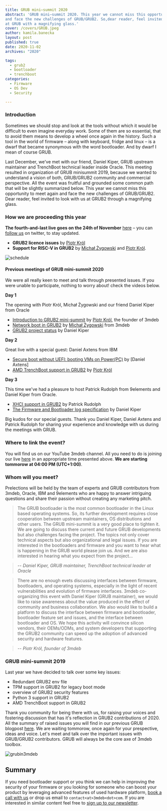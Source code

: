 ```yaml
---
title: GRUB mini–summit 2020
abstract: 'GRUB mini–summit 2020. This year we cannot miss this opportunity to meet again
and face the new challenges of GRUB/GRUB2. So,dear reader, feel invited to look
at GRUB with a magnifying glass.'
cover: /covers/GRUB.jpeg
author: kamila.banecka
layout: post
published: true
date: 2020-11-02
archives: "2020"

tags:
  - grub2
  - bootloader
  - trenchboot
categories:
  - Firmware
  - OS Dev
  - Security

---
```

### Introduction
 Sometimes we should stop and look at the tools without which it would be
 difficult to even imagine everyday work. Some of them are so essential, that to
 avoid them means to develop a wheel once again in the history. Such a tool in
 the world of firmware – along with keyboard, fridge and linux – is a dwarf that
 became synonymous with the word bootloader. And by dwarf I mean of course GRUB.

 Last December, we've met with our friend, Daniel Kiper, GRUB upstream
 maintainer and TrenchBoot technical leader inside Oracle. This meeting resulted
 in organization of GRUB minisummit 2019, because we wanted to understand a
 vision of both, GRUB/GRUB2 community and commercial perspective. All the event
 was fruitful and grounded some common path that will be slightly summarized
 below. This year we cannot miss this opportunity to meet again and face the
 new challenges of GRUB/GRUB2. Dear reader, feel invited to look with us at GRUB2
 through a magnifying glass.

### How we are proceeding this year

**The fourth-and-last live goes on the 24th of November** [here](https://www.youtube.com/channel/UC_djHbyjuJvhVjfT18nyqmQ/live ) – you can [follow us](https://twitter.com/3mdeb_com) on twitter, to stay updated.

* **GRUB2 licence issues** by [Piotr Król](https://twitter.com/pietrushnic)
* **Support for RISC-V in GRUB2** by [Michał Żygowski](https://twitter.com/_miczyg_) and [Piotr Król](https://twitter.com/pietrushnic).

![schedule](/img/Grub24.11.png)

#### Previous meetings of GRUB mini-summit 2020
 We were all really keen to meet and talk through presented issues. If
 you were unable to participate, nothing to worry about! check the videos below.

**Day 1**

The opening with Piotr Król, Michał Żygowski and our friend Daniel Kiper from Oracle

* [Introduction to GRUB2 mini-summit](https://youtu.be/LEcM5C5hdjs?t=12) by [Piotr Król](https://twitter.com/pietrushnic), the founder of 3mdeb
* [Network boot in GRUB2](https://youtu.be/LEcM5C5hdjs?t=673) by [Michał Żygowski](https://twitter.com/_miczyg_) from 3mdeb
* [GRUB2 project status](https://youtu.be/LEcM5C5hdjs?t=3098) by Daniel Kiper

**Day 2**

Great live with a special guest: Daniel Axtens from IBM

* [Secure boot without UEFI: booting VMs on Power(PC)](https://youtu.be/u0sK6j-pQeM?t=53) by [Daniel Axtens]
* [AMD TrenchBoot support in GRUB2](https://youtu.be/u0sK6j-pQeM?t=2799) by [Piotr Król](https://twitter.com/pietrushnic)

**Day 3**

This time we've had a pleasure to host Patrick Rudolph from 9elements and Daniel Kiper from Oracle.

* [XHCI support in GRUB2](https://youtu.be/SSrFv4a-zgU) by Patrick Rudolph
* [The Firmware and Bootloader log specification](https://youtu.be/SSrFv4a-zgU?t=2806) by Daniel Kiper

Big kudos for our special guests. Thank you Daniel Kiper, Daniel Axtens and
Patrick Rudolph for sharing your experience and knowledge with us during the
meetings with GRUB.

### Where to link the event?

You will find us on our YouTube 3mdeb channel. All you need to do is joining our
live [here](https://www.youtube.com/channel/UC_djHbyjuJvhVjfT18nyqmQ/live ) in
an appropriate time presented above. **We are starting tommorow
at 04:00 PM (UTC+1:00)**.

### Whom will you meet?
Prelections will be held by the team of experts and GRUB contributors from
3mdeb, Oracle, IBM and 9elements who are happy to answer intriguing questions and
share their passion without creating any marketing pitch.

> The GRUB bootloader is the most common bootloader in the Linux based operating
systems. So, its further development requires close cooperation between
upstream maintainers, OS distributions and other users. The GRUB mini-summit is
a very good place to tighten it. We are going to discuss there current and
future GRUB developments but also challenges facing the project. The topics not
only cover technical aspects but also organizational and legal issues. If you
are interested in the bootloaders and firmware and you want to hear what is
happening in the GRUB world please join us. And we are also interested in
hearing what you expect from the project...

> -- <cite>Daniel Kiper, GRUB maintainer,
TrenchBoot technical leader at Oracle</cite>

> There are no enough evets discussing interfaces between firmware, bootloaders,
and operating systems, especially in the light of recent vulnerabilities and
evolution of firmware interfaces. 3mdeb co-organizing this event with Daniel
Kiper (GRUB maintainer), we would like to raise awareness about the value
produced in the effect of community and business collaboration. We also would
like to build a platform to discuss the interface between firmware and
bootloader, bootloader feature set and issues, and the interface between
bootloader and OS. We hope this activity will convince silicon vendors, their
OEMs/ODMs, and system developers that supporting the GRUB2 community can speed
up the adoption of advanced security and hardware features.

> -- <cite>Piotr Król, founder of 3mdeb</cite>

### GRUB mini-summit 2019

Last year we have decided to talk over some key issues:

* Redundant GRUB2 env file
* TPM support in GRUB2 for legacy boot mode
* overview of GRUB2 security features
* Python 3 support in GRUB2
* AMD TrenchBoot support in GRUB2

Thank you community for being there with us, for raising your voices and
fostering discussion that has it's reflection in GRUB2 contributions of 2020.
All the summary of raised issues you will find in our previous GRUB blogpost
[here](https://blog.3mdeb.com/2020/2020-02-19-grub2_and_3mdeb_minisummit/). We
are waiting tommorow, once again for your prespective, ideas and voice. Let's
meet and talk over the important issues with GRUB/GRUB2 contributors. GRUB will
always be the core axe of 3mdeb toolbox.

![grubin3mdeb](/img/GRUBin3mdeb.png)

## Summary

If you need bootloader support or you think we can help in improving the
security of your firmware or you looking for someone who can boost your product
by leveraging advanced features of used hardware platform, [book a call with
us](https://calendly.com/3mdeb/consulting-remote-meeting) or drop us email to
`contact<at>3mdeb<dot>com`. If you are interested in similar content feel free
to [sign up to our newsletter](http://eepurl.com/doF8GX).
